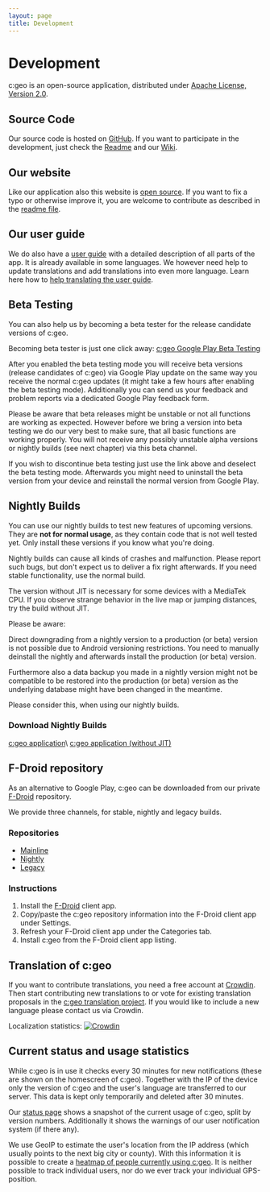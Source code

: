 ```yaml
---
layout: page
title: Development
---
```


# Development

c:geo is an open-source application, distributed under [Apache License, Version 2.0](https://www.apache.org/licenses/LICENSE-2.0).

## Source Code

Our source code is hosted on [GitHub](https://github.com/cgeo/cgeo). If you want to participate in the development, just check the [Readme](https://github.com/cgeo/cgeo/blob/master/README.md) and our [Wiki](https://github.com/cgeo/cgeo/wiki).

## Our website

Like our application also this website is [open source](https://github.com/cgeo/cgeo.github.io). If you want to fix a typo or otherwise improve it, you are welcome to contribute as described in the [readme file](https://github.com/cgeo/cgeo.github.io/blob/master/README.md).

## Our user guide

We do also have a [user guide](https://manual.cgeo.org) with a detailed description of all parts of the app. It is already available in some languages. We however need help to update translations and add translations into even more language. Learn here how to [help translating the user guide](https://manual.cgeo.org/en/translation).

## Beta Testing

You can also help us by becoming a beta tester for the release candidate versions of c:geo.

Becoming beta tester is just one click away: [c:geo Google Play Beta Testing](https://play.google.com/apps/testing/cgeo.geocaching)

After you enabled the beta testing mode you will receive beta versions (release candidates of c:geo) via Google Play update on the same way you receive the normal c:geo updates (it might take a few hours after enabling the beta testing mode). Additionally you can send us your feedback and problem reports via a dedicated Google Play feedback form.

Please be aware that beta releases might be unstable or not all functions are working as expected. However before we bring a version into beta testing we do our very best to make sure, that all basic functions are working properly.
You will not receive any possibly unstable alpha versions or nightly builds (see next chapter) via this beta channel.

If you wish to discontinue beta testing just use the link above and deselect the beta testing mode.
Afterwards you might need to uninstall the beta version from your device and reinstall the normal version from Google Play.

## Nightly Builds

You can use our nightly builds to test new features of upcoming versions. They are **not for normal usage**, as they contain code that is not well tested yet. Only install these versions if you know what you're doing.

Nightly builds can cause all kinds of crashes and malfunction. Please report such bugs, but don't expect us to deliver a fix right afterwards. If you need stable functionality, use the normal build.

The version without JIT is necessary for some devices with a MediaTek CPU. If you observe strange behavior in the live map or jumping distances, try the build without JIT.

Please be aware:

Direct downgrading from a nightly version to a production (or beta) version is not possible due to Android versioning restrictions. You need to manually deinstall the nightly and afterwards install the production (or beta) version.

Furthermore also a data backup you made in a nightly version might not be compatible to be restored into the production (or beta) version as the underlying database might have been changed in the meantime.

Please consider this, when using our nightly builds.

### Download Nightly Builds

[c:geo application](https://download.cgeo.org/cgeo-nightly.apk)\\
[c:geo application (without JIT)](https://download.cgeo.org/cgeo-nightly-nojit.apk)

## F-Droid repository

As an alternative to Google Play, c:geo can be downloaded from our private [F-Droid](https://f-droid.org/) repository.

We provide three channels, for stable, nightly and legacy builds.

### Repositories

* [Mainline](fdroidrepos://fdroid.cgeo.org?fingerprint=370BB4D550C391D5DCCB6C81FD82FDA4892964764E085A09B7E075E9BAD5ED98)
* [Nightly](fdroidrepos://fdroid.cgeo.org/nightly?fingerprint=370BB4D550C391D5DCCB6C81FD82FDA4892964764E085A09B7E075E9BAD5ED98)
* [Legacy](fdroidrepos://fdroid.cgeo.org/legacy?fingerprint=370BB4D550C391D5DCCB6C81FD82FDA4892964764E085A09B7E075E9BAD5ED98)


### Instructions

1. Install the [F-Droid](https://f-droid.org/) client app.
1. Copy/paste the c:geo repository information into the F-Droid client app under Settings.
1. Refresh your F-Droid client app under the Categories tab.
1. Install c:geo from the F-Droid client app listing.

## Translation of c:geo

If you want to contribute translations, you need a free account at [Crowdin](https://crowdin.com/). Then start contributing new translations to or vote for existing translation proposals in the [c:geo translation project](https://crowdin.com/project/cgeo). If you would like to include a new language please contact us via Crowdin.

Localization statistics: [![Crowdin](https://badges.crowdin.net/cgeo/localized.svg)](https://crowdin.com/project/cgeo)

## Current status and usage statistics

While c:geo is in use it checks every 30 minutes for new notifications (these are shown on the homescreen of c:geo). Together with the IP of the device only the version of c:geo and the user's language are transferred to our server. This data is kept only temporarily and deleted after 30 minutes.

Our [status page](/status) shows a snapshot of the current usage of c:geo, split by version numbers. Additionally it shows the warnings of our user notification system (if there any).

We use GeoIP to estimate the user's location from the IP address (which usually points to the next big city or county). With this information it is possible to create a [heatmap of people currently using c:geo](/heatmap). It is neither possible to track individual users, nor do we ever track your individual GPS-position.
